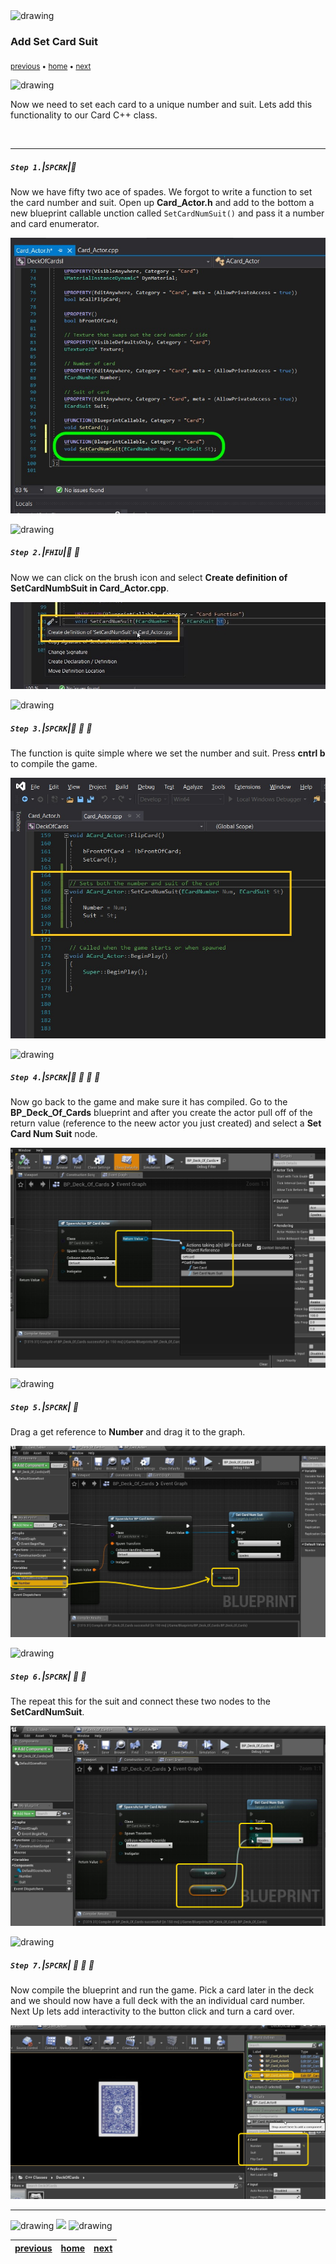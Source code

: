 <img src="https://via.placeholder.com/1000x4/45D7CA/45D7CA" alt="drawing" height="4px"/>

### Add Set Card Suit

<sub>[previous](../) • [home](../README.md#user-content-gms2-top-down-shooter) • [next](../)</sub>

<img src="https://via.placeholder.com/1000x4/45D7CA/45D7CA" alt="drawing" height="4px"/>

Now we need to set each card to a unique number and suit.  Lets add this functionality to our Card C++ class.

<br>

---


##### `Step 1.`\|`SPCRK`|:small_blue_diamond:

Now we have fifty two ace of spades.  We forgot to write a function to set the card number and suit.  Open up **Card_Actor.h** and add to the bottom a new blueprint callable unction called `SetCardNumSuit()` and pass it a number and card enumerator.

![alt_text](images/AddDeclarationSetCardNumSuit.jpg)

<img src="https://via.placeholder.com/500x2/45D7CA/45D7CA" alt="drawing" height="2px" alt = ""/>

##### `Step 2.`\|`FHIU`|:small_blue_diamond: :small_blue_diamond: 

Now we can click on the brush icon and select **Create definition of SetCardNumbSuit in Card_Actor.cpp**.

![alt_text](images/AutoCreateSetCardNumDeclaration.jpg)

<img src="https://via.placeholder.com/500x2/45D7CA/45D7CA" alt="drawing" height="2px" alt = ""/>

##### `Step 3.`\|`SPCRK`|:small_blue_diamond: :small_blue_diamond: :small_blue_diamond:

The function is quite simple where we set the number and suit.  Press **cntrl b** to compile the game.

![alt_text](images/SetCardNumSuit.jpg)

<img src="https://via.placeholder.com/500x2/45D7CA/45D7CA" alt="drawing" height="2px" alt = ""/>

##### `Step 4.`\|`SPCRK`|:small_blue_diamond: :small_blue_diamond: :small_blue_diamond: :small_blue_diamond:

Now go back to the game and make sure it has compiled.  Go to the **BP_Deck_Of_Cards** blueprint and after you create the actor pull off of the return value (reference to the neew actor you just created) and select a **Set Card Num Suit** node.

![alt_text](images/CallSetCardNumSuit.jpg)

<img src="https://via.placeholder.com/500x2/45D7CA/45D7CA" alt="drawing" height="2px" alt = ""/>

##### `Step 5.`\|`SPCRK`| :small_orange_diamond:

Drag a get reference to **Number** and drag it to the graph.

![alt_text](images/GetNumber.jpg)

<img src="https://via.placeholder.com/500x2/45D7CA/45D7CA" alt="drawing" height="2px" alt = ""/>

##### `Step 6.`\|`SPCRK`| :small_orange_diamond: :small_blue_diamond:

The repeat this for the suit and connect these two nodes to the **SetCardNumSuit**.

![alt_text](images/HookUpSuit.jpg)

<img src="https://via.placeholder.com/500x2/45D7CA/45D7CA" alt="drawing" height="2px" alt = ""/>

##### `Step 7.`\|`SPCRK`| :small_orange_diamond: :small_blue_diamond: :small_blue_diamond:

Now compile the blueprint and run the game.  Pick a card later in the deck and we should now have a full deck with the an individual card number. Next Up lets add interactivity to the button click and turn a card over.

![alt_text](images/SetEachCardSuitAndNumber.jpg)


___


<img src="https://via.placeholder.com/1000x4/dba81a/dba81a" alt="drawing" height="4px" alt = ""/>

<img src="https://via.placeholder.com/1000x100/45D7CA/000000/?text=Next Up - ADD NEXT PAGE">

<img src="https://via.placeholder.com/1000x4/dba81a/dba81a" alt="drawing" height="4px" alt = ""/>

| [previous](../)| [home](../README.md#user-content-gms2-top-down-shooter) | [next](../)|
|---|---|---|
